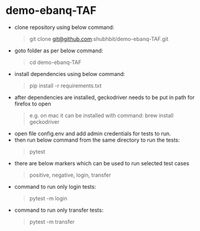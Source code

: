 # demo-ebanq-TAF
- clone repository using below command:
  > git clone git@github.com:shubhbit/demo-ebanq-TAF.git
- goto folder as per below command:
  > cd demo-ebanq-TAF
- install dependencies using below command:
  > pip install -r requirements.txt
- after dependencies are installed, geckodriver needs to be put in path for firefox to open
  > e.g. on mac it can be installed with command: brew install geckodriver
- open file config.env and add admin credentials for tests to run.
- then run below command from the same directory to run the tests:
  > pytest
- there are below markers which can be used to run selected test cases
  > positive, negative, login, transfer
- command to run only login tests:
  > pytest -m login
- command to run only transfer tests:
  > pytest -m transfer
